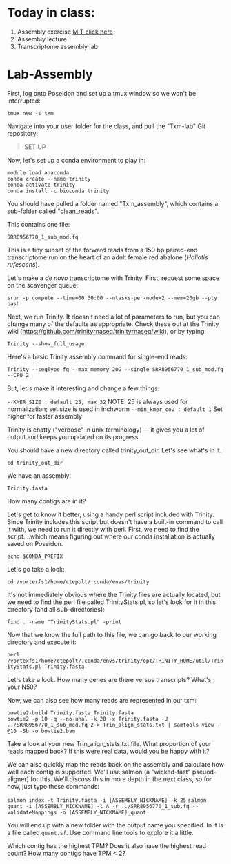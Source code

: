 # Today in class:

1. Assembly exercise [MIT click here](https://docs.google.com/drawings/d/1e0vZkHr9MCihNQN9SQ8KAZIZmt3tF-a6vsR2Ts-5TMA/edit?usp=sharing)
2. Assembly lecture
3. Transcriptome assembly lab


# Lab-Assembly

First, log onto Poseidon and set up a tmux window so we won't be interrupted:

`tmux new -s txm`

Navigate into your user folder for the class, and pull the "Txm-lab" Git repository:

>SET UP

Now, let's set up a conda environment to play in:

```
module load anaconda
conda create --name trinity
conda activate trinity
conda install -c bioconda trinity
```

You should have pulled a folder named "Txm_assembly", which contains a sub-folder called "clean_reads".

This contains one file:

`SRR8956770_1_sub_mod.fq`

This is a tiny subset of the forward reads from a 150 bp paired-end transcriptome run on the heart of an adult female red abalone (*Haliotis rufescens*).

Let's make a *de novo* transcriptome with Trinity. First, request some space on the scavenger queue:

`srun -p compute --time=00:30:00 --ntasks-per-node=2 --mem=20gb --pty bash`

Next, we run Trinity. It doesn't need a lot of parameters to run, but you can change many of the defaults as appropriate. Check these out at the Trinity wiki (https://github.com/trinityrnaseq/trinityrnaseq/wiki), or by typing:

`Trinity --show_full_usage`

Here's a basic Trinity assembly command for single-end reads:

`Trinity --seqType fq --max_memory 20G --single SRR8956770_1_sub_mod.fq --CPU 2`

But, let's make it interesting and change a few things:

`--KMER_SIZE : default 25, max 32` NOTE: 25 is always used for normalization; set size is used in inchworm
`--min_kmer_cov : default 1` Set higher for faster assembly

Trinity is chatty ("verbose" in unix terminology) -- it gives you a lot of output and keeps you updated on its progress.

You should have a new directory called trinity_out_dir. Let's see what's in it.

`cd trinity_out_dir`

We have an assembly!

`Trinity.fasta`

How many contigs are in it?

Let's get to know it better, using a handy perl script included with Trinity. Since Trinity includes this script but doesn't have a built-in command to call it with, we need to run it directly with perl. First, we need to find the script....which means figuring out where our conda installation is actually saved on Poseidon.

`echo $CONDA_PREFIX`

Let's go take a look:

`cd /vortexfs1/home/ctepolt/.conda/envs/trinity`

It's not immediately obvious where the Trinity files are actually located, but we need to find the perl file called TrinityStats.pl, so let's look for it in this directory (and all sub-directories):

`find . -name "TrinityStats.pl" -print`

Now that we know the full path to this file, we can go back to our working directory and execute it:

`perl /vortexfs1/home/ctepolt/.conda/envs/trinity/opt/TRINITY_HOME/util/TrinityStats.pl Trinity.fasta`

Let's take a look. How many genes are there versus transcripts? What's your N50?

Now, we can also see how many reads are represented in our txm:

```
bowtie2-build Trinity.fasta Trinity.fasta
bowtie2 -p 10 -q --no-unal -k 20 -x Trinity.fasta -U ../SRR8956770_1_sub_mod.fq 2 > Trin_align_stats.txt | samtools view -@10 -Sb -o bowtie2.bam
```

Take a look at your new Trin_align_stats.txt file. What proportion of your reads mapped back? If this were real data, would you be happy with it?

We can also quickly map the reads back on the assembly and calculate how well each contig is supported. We'll use salmon (a "wicked-fast" pseuod-aligner) for this. We'll discuss this in more depth in the next class, so for now, just type these commands:

`salmon index -t Trinity.fasta -i [ASSEMBLY_NICKNAME] -k 25`
`salmon quant -i [ASSEMBLY_NICKNAME] -l A -r ../SRR8956770_1_sub.fq --validateMappings -o [ASSEMBLY_NICKNAME]_quant`

You will end up with a new folder with the output name you specified. In it is a file called `quant.sf`. Use command line tools to explore it a little.

Which contig has the highest TPM? Does it also have the highest read count?
How many contigs have TPM < 2?

